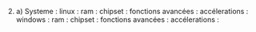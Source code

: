2. a) Systeme : 
linux : 
    ram : 
    chipset :
    fonctions avancées :
    accélerations : 
windows :
    ram : 
    chipset :
    fonctions avancées :
    accélerations :


